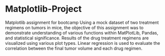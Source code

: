 # Matplotlib-Project
Matplotlib assignment for bootcamp
Using a mock dataset of two treatment regimens on tumors in mice, the objective of this assignment was to demonstrate understanding of various functions within MatPlotLib, Pandas, and statistical significance. Results of the drug treatment regimens are visualized using various plot types.  Linear regression is used to evaluate the correlation between the final tumor volume and each drug regimen.
